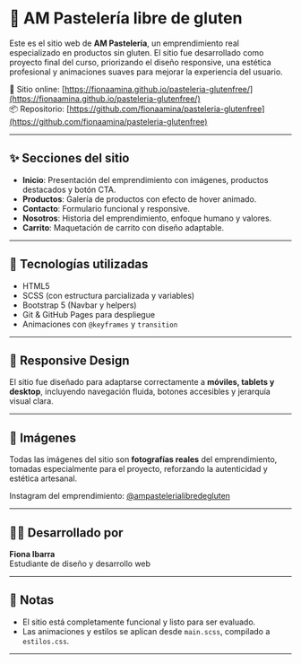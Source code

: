 # 🍰 AM Pastelería libre de gluten

Este es el sitio web de **AM Pastelería**, un emprendimiento real especializado en productos sin gluten. El sitio fue desarrollado como proyecto final del curso, priorizando el diseño responsive, una estética profesional y animaciones suaves para mejorar la experiencia del usuario.

🔗 Sitio online: [https://fionaamina.github.io/pasteleria-glutenfree/](https://fionaamina.github.io/pasteleria-glutenfree/)  
📦 Repositorio: [https://github.com/fionaamina/pasteleria-glutenfree](https://github.com/fionaamina/pasteleria-glutenfree)

---

## ✨ Secciones del sitio

- **Inicio**: Presentación del emprendimiento con imágenes, productos destacados y botón CTA.
- **Productos**: Galería de productos con efecto de hover animado.
- **Contacto**: Formulario funcional y responsive.
- **Nosotros**: Historia del emprendimiento, enfoque humano y valores.
- **Carrito**: Maquetación de carrito con diseño adaptable.

---

## 🎨 Tecnologías utilizadas

- HTML5
- SCSS (con estructura parcializada y variables)
- Bootstrap 5 (Navbar y helpers)
- Git & GitHub Pages para despliegue
- Animaciones con `@keyframes` y `transition`

---

## 📱 Responsive Design

El sitio fue diseñado para adaptarse correctamente a **móviles, tablets y desktop**, incluyendo navegación fluida, botones accesibles y jerarquía visual clara.

---

## 🧁 Imágenes

Todas las imágenes del sitio son **fotografías reales** del emprendimiento, tomadas especialmente para el proyecto, reforzando la autenticidad y estética artesanal.

Instagram del emprendimiento: [@ampastelerialibredegluten](https://instagram.com/ampastelerialibredegluten)

---

## 👩‍💻 Desarrollado por

**Fiona Ibarra**  
Estudiante de diseño y desarrollo web  

---

## 📌 Notas

- El sitio está completamente funcional y listo para ser evaluado.
- Las animaciones y estilos se aplican desde `main.scss`, compilado a `estilos.css`.

---
